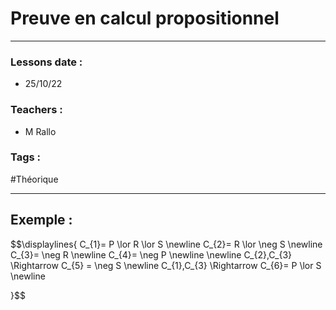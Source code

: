 # Preuve en calcul propositionnel
---
### Lessons date :
- 25/10/22

### Teachers :
- M Rallo

### Tags :
#Théorique 

---

## Exemple :

$$\displaylines{
	C_{1}= P \lor R \lor S \newline
	C_{2}= R \lor \neg S \newline
	C_{3}= \neg R \newline
	C_{4}= \neg P \newline
	\newline
	C_{2},C_{3} \Rightarrow C_{5} = \neg S \newline
	C_{1},C_{3} \Rightarrow C_{6}= P \lor S \newline
	
}$$


